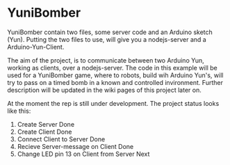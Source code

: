 # YuniBomber

YuniBomber contain two files, some server code and an Arduino sketch (Yun). 
Putting the two files to use, will give you a nodejs-server and a Arduino-Yun-Client.

The aim of the project, is to communicate between two Arduino Yun, working as clients, over a nodejs-server. 
The code in this example will be used for a YuniBomber game, where to robots, build wih Arduino Yun's, will try to pass on a timed bomb in a known and controlled invironment. Further description will be updated in the wiki pages of this project later on.

At the moment the rep is still under development. The project status looks like this:

  1. Create Server                                Done
  2. Create Client                                Done
  3. Connect Client to Server                     Done
  4. Recieve Server-message on Client             Done
  5. Change LED pin 13 on Client from Server      Next


